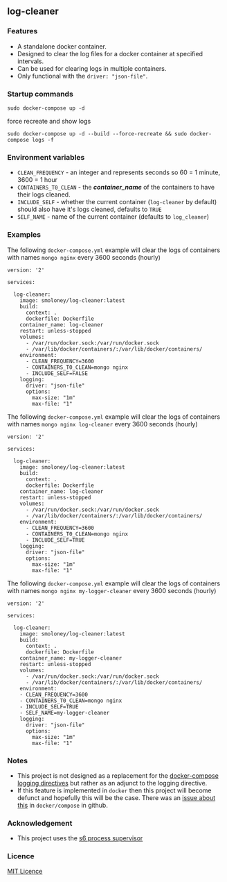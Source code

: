 ## log-cleaner


### Features

  - A standalone docker container.
  - Designed to clear the log files for a docker container at specified intervals.
  - Can be used for clearing logs in multiple containers.
  - Only functional with the `driver: "json-file"`.


### Startup commands
```
sudo docker-compose up -d
```

force recreate and show logs
```
sudo docker-compose up -d --build --force-recreate && sudo docker-compose logs -f
```


### Environment variables

- `CLEAN_FREQUENCY` - an integer and represents seconds so 60 = 1 minute, 3600 = 1 hour
- `CONTAINERS_T0_CLEAN` - the ***container_name*** of the containers to have their logs cleaned.
- `INCLUDE_SELF` - whether the current container (`log-cleaner` by default) should also have it's logs cleaned, defaults to `TRUE`
- `SELF_NAME` - name of the current container (defaults to `log_cleaner`)


### Examples

The following `docker-compose.yml` example will clear the logs of containers with names `mongo nginx`
every 3600 seconds (hourly)
```
version: '2'

services:

  log-cleaner:
    image: smoloney/log-cleaner:latest
    build:
      context: .
      dockerfile: Dockerfile
    container_name: log-cleaner
    restart: unless-stopped
    volumes:
      - /var/run/docker.sock:/var/run/docker.sock
      - /var/lib/docker/containers/:/var/lib/docker/containers/
    environment:
      - CLEAN_FREQUENCY=3600
      - CONTAINERS_T0_CLEAN=mongo nginx
      - INCLUDE_SELF=FALSE
    logging:
      driver: "json-file"
      options:
        max-size: "1m"
        max-file: "1"
```


The following `docker-compose.yml` example will clear the logs of containers with names `mongo nginx log-cleaner`
every 3600 seconds (hourly)
```
version: '2'

services:

  log-cleaner:
    image: smoloney/log-cleaner:latest
    build:
      context: .
      dockerfile: Dockerfile
    container_name: log-cleaner
    restart: unless-stopped
    volumes:
      - /var/run/docker.sock:/var/run/docker.sock
      - /var/lib/docker/containers/:/var/lib/docker/containers/
    environment:
      - CLEAN_FREQUENCY=3600
      - CONTAINERS_T0_CLEAN=mongo nginx
      - INCLUDE_SELF=TRUE
    logging:
      driver: "json-file"
      options:
        max-size: "1m"
        max-file: "1"
```


The following `docker-compose.yml` example will clear the logs of containers with names `mongo nginx my-logger-cleaner`
every 3600 seconds (hourly)
```
version: '2'

services:

  log-cleaner:
    image: smoloney/log-cleaner:latest
    build:
      context: .
      dockerfile: Dockerfile
    container_name: my-logger-cleaner
    restart: unless-stopped
    volumes:
      - /var/run/docker.sock:/var/run/docker.sock
      - /var/lib/docker/containers/:/var/lib/docker/containers/
    environment:
    - CLEAN_FREQUENCY=3600
    - CONTAINERS_T0_CLEAN=mongo nginx
    - INCLUDE_SELF=TRUE
    - SELF_NAME=my-logger-cleaner
    logging:
      driver: "json-file"
      options:
        max-size: "1m"
        max-file: "1"
```


### Notes

  - This project is not designed as a replacement for the [docker-compose logging directives](https://docs.docker.com/compose/compose-file/#/logging)
  but rather as an adjunct to the logging directive.
  - If this feature is implemented in `docker` then this project will become defunct and hopefully this will be the case. There
  was an [issue about this](https://github.com/docker/compose/issues/1083) in `docker/compose` in github.


### Acknowledgement

- This project uses the [s6 process supervisor](http://skarnet.org/software/s6/)


### Licence
[MIT Licence](./LICENCE.md)